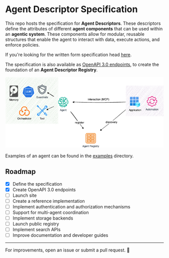 # Agent Descriptor Specification

This repo hosts the specification for **Agent Descriptors**. These descriptors define the attributes of different **agent components** that can be used within an **agentic system**. These components allow for modular, reusable structures that enable the agent to interact with data, execute actions, and enforce policies.

If you're looking for the written form specification head [here](spec.md).

The specification is also available as [OpenAPI 3.0 endpoints](openapi.yaml), to create the foundation of an **Agent Descriptor Registry**.

![](images/arch.drawio.png)

Examples of an agent can be found in the [examples](examples) directory.

## Roadmap

- [x] Define the specification
- [x] Create OpenAPI 3.0 endpoints
- [ ] Launch site
- [ ] Create a reference implementation
- [ ] Implement authentication and authorization mechanisms
- [ ] Support for multi-agent coordination
- [ ] Implement storage backends
- [ ] Launch public registry
- [ ] Implement search APIs
- [ ] Improve documentation and developer guides

---

For improvements, open an issue or submit a pull request. 🚀
